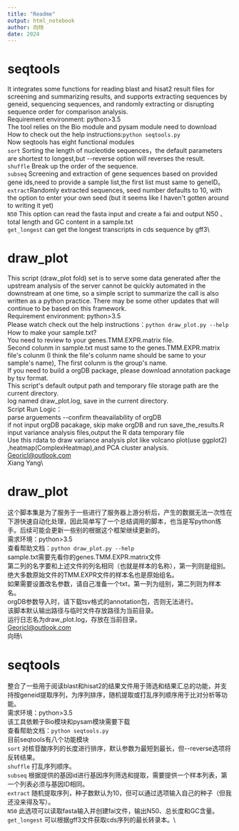 ```yaml
---
title: "Readme"
output: html_notebook
author: 向旸
date: 2024
---
```

# **seqtools**
It integrates some functions for reading blast and hisat2 result files for screening and summarizing results, and supports extracting sequences by geneid, sequencing sequences, and randomly extracting or disrupting sequence order for comparison analysis.\
Requirement environment: python>3.5\
The tool relies on the Bio module and pysam module need to download\
How to check out the help instructions:`python seqtools.py `\
Now seqtools has eight functional modules\
`sort` Sorting the length of nucleotide sequences，the default parameters are shortest to longest,but --reverse option will reverses the result.\
`shuffle` Break up the order of the sequence.\
`subseq` Screening and extraction of gene sequences based on provided gene ids,need to provide a sample list,the first list must same to geneID。
`extract`Randomly extracted sequences, seed number defaults to 10, with the option to enter your own seed (but it seems like I haven't gotten around to writing it yet)\
`N50` This option can read the fasta input and create a fai and output N50 、total length and GC content in a sample.txt\
`get_longest` can get the longest transcripts in cds sequence by gff3\

# **draw_plot**
This script (draw_plot fold) set is to serve some data generated after the upstream analysis of the server cannot be quickly automated in the downstream at one time, so a simple script to summarize the call is also written as a python practice. There may be some other updates that will continue to be based on this framework.\
Requirement environment: python>3.5\
Please watch check out the help instructions：`python draw_plot.py --help`\
How to make your sample.txt?\
You need to review to your genes.TMM.EXPR.matrix file.\
Second colunm in sample.txt must same to the genes.TMM.EXPR.matrix file's colunm (I think the file's colunm name should be same to your sample's name), The first colunm is the group's name.\
If you need to build a orgDB package, please download annotation package by tsv format.\
This script's default output path and temporary file storage path are the current directory.\
log named draw_plot.log, save in the current directory.\
Script Run Logic：\
parse arguements --confirm theavailability of orgDB\
if not input orgDB pacakage, skip make orgDB and run save_the_results.R input variance analysis files,output the R data temporary file\
Use this rdata to draw variance analysis plot like volcano plot(use ggplot2) ,heatmap(ComplexHeatmap),and PCA cluster analysis.\
Georicl@outlook.com\
Xiang Yang\


# **draw_plot**
这个脚本集是为了服务于一些进行了服务器上游分析后，产生的数据无法一次性在下游快速自动化处理，因此简单写了一个总结调用的脚本，也当是写python练手。后续可能会更新一些别的根据这个框架继续更新的。\
需求环境：python>3.5\
查看帮助文档：`python draw_plot.py --help`\
sample.txt需要先看你的genes.TMM.EXPR.matrix文件\
第二列的名字要和上述文件的列名相同（也就是样本的名称），第一列则是组别。绝大多数原始文件的TMM.EXPR文件的样本名也是原始组名。\
如果需要设置改名参数，请自己准备一个txt，第一列为组别，第二列则为样本名。\
orgDB参数导入时，请下载tsv格式的annotation包，否则无法进行。\
该脚本默认输出路径与临时文件存放路径为当前目录。\
运行日志名为draw_plot.log，存放在当前目录。\
Georicl@outlook.com\
向旸\

# **seqtools**
整合了一些用于阅读blast和hisat2的结果文件用于筛选和结果汇总的功能，并支持按geneid提取序列，为序列排序，随机提取或打乱序列顺序用于比对分析等功能。\
需求环境：python>3.5\
该工具依赖于Bio模块和pysam模块需要下载\
查看帮助文档：`python seqtools.py `\
目前seqtools有八个功能模块\
`sort` 对核苷酸序列的长度进行排序，默认参数为最短到最长，但--reverse选项将反转结果。\
`shuffle` 打乱序列顺序。\
`subseq` 根据提供的基因id进行基因序列筛选和提取，需要提供一个样本列表，第一个列表必须与基因ID相同。\
`extract` 随机提取序列，种子数默认为10，但可以通过选项输入自己的种子（但我还没来得及写）。\
`N50` 此选项可以读取fasta输入并创建fai文件，输出N50、总长度和GC含量。\
`get_longest` 可以根据gff3文件获取cds序列的最长转录本。\